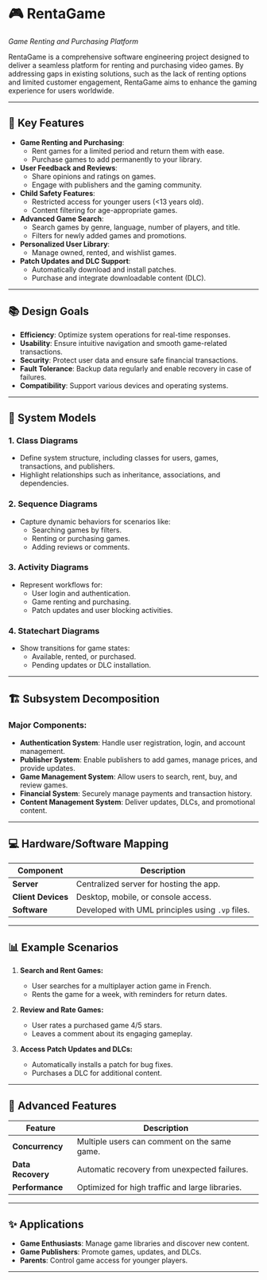 # 🎮 **RentaGame** 
*Game Renting and Purchasing Platform*

RentaGame is a comprehensive software engineering project designed to deliver a seamless platform for renting and purchasing video games. By addressing gaps in existing solutions, such as the lack of renting options and limited customer engagement, RentaGame aims to enhance the gaming experience for users worldwide.

---

## 🌟 **Key Features**

- **Game Renting and Purchasing**:
  - Rent games for a limited period and return them with ease.
  - Purchase games to add permanently to your library.
- **User Feedback and Reviews**:
  - Share opinions and ratings on games.
  - Engage with publishers and the gaming community.
- **Child Safety Features**:
  - Restricted access for younger users (<13 years old).
  - Content filtering for age-appropriate games.
- **Advanced Game Search**:
  - Search games by genre, language, number of players, and title.
  - Filters for newly added games and promotions.
- **Personalized User Library**:
  - Manage owned, rented, and wishlist games.
- **Patch Updates and DLC Support**:
  - Automatically download and install patches.
  - Purchase and integrate downloadable content (DLC).

---

## 📚 **Design Goals**

- **Efficiency**: Optimize system operations for real-time responses.
- **Usability**: Ensure intuitive navigation and smooth game-related transactions.
- **Security**: Protect user data and ensure safe financial transactions.
- **Fault Tolerance**: Backup data regularly and enable recovery in case of failures.
- **Compatibility**: Support various devices and operating systems.

---

## 🔧 **System Models**

### **1. Class Diagrams**
  - Define system structure, including classes for users, games, transactions, and publishers.
  - Highlight relationships such as inheritance, associations, and dependencies.

### **2. Sequence Diagrams**
  - Capture dynamic behaviors for scenarios like:
    - Searching games by filters.
    - Renting or purchasing games.
    - Adding reviews or comments.

### **3. Activity Diagrams**
  - Represent workflows for:
    - User login and authentication.
    - Game renting and purchasing.
    - Patch updates and user blocking activities.

### **4. Statechart Diagrams**
  - Show transitions for game states:
    - Available, rented, or purchased.
    - Pending updates or DLC installation.

---

## 🏗️ **Subsystem Decomposition**

### **Major Components:**
- **Authentication System**: Handle user registration, login, and account management.
- **Publisher System**: Enable publishers to add games, manage prices, and provide updates.
- **Game Management System**: Allow users to search, rent, buy, and review games.
- **Financial System**: Securely manage payments and transaction history.
- **Content Management System**: Deliver updates, DLCs, and promotional content.

---

## 💻 **Hardware/Software Mapping**

| Component            | Description                           |
|-----------------------|---------------------------------------|
| **Server**           | Centralized server for hosting the app. |
| **Client Devices**   | Desktop, mobile, or console access.   |
| **Software**         | Developed with UML principles using `.vp` files. |

---


## 📊 **Example Scenarios**

1. **Search and Rent Games:**
   - User searches for a multiplayer action game in French.
   - Rents the game for a week, with reminders for return dates.

2. **Review and Rate Games:**
   - User rates a purchased game 4/5 stars.
   - Leaves a comment about its engaging gameplay.

3. **Access Patch Updates and DLCs:**
   - Automatically installs a patch for bug fixes.
   - Purchases a DLC for additional content.

---

## 🔄 **Advanced Features**

| Feature                | Description                                    |
|------------------------|------------------------------------------------|
| **Concurrency**        | Multiple users can comment on the same game.  |
| **Data Recovery**      | Automatic recovery from unexpected failures.  |
| **Performance**        | Optimized for high traffic and large libraries. |

---

## ✨ **Applications**

- **Game Enthusiasts**: Manage game libraries and discover new content.
- **Game Publishers**: Promote games, updates, and DLCs.
- **Parents**: Control game access for younger players.

---

